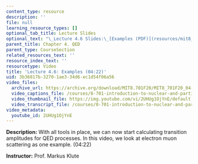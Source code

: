```yaml
---
content_type: resource
description: ''
file: null
learning_resource_types: []
optional_tab_title: Lecture Slides
optional_text: "\_Lecture 4.6 Slides:\_[Examples (PDF)](resources/mit8_701f20_lec4-6)"
parent_title: Chapter 4. QED
parent_type: CourseSection
related_resources_text: ''
resource_index_text: ''
resourcetype: Video
title: 'Lecture 4.6: Examples (04:22)'
uid: 3b36817b-3270-1ae3-34d6-ec1d54f06a56
video_files:
  archive_url: https://archive.org/download/MIT8.701F20/MIT8_701F20_04-06_Examples_300k.mp4
  video_captions_file: /courses/8-701-introduction-to-nuclear-and-particle-physics-fall-2020/7272cdd65a9b588695475a16cfbdfdf9_2UHUg1OjYnE.vtt
  video_thumbnail_file: https://img.youtube.com/vi/2UHUg1OjYnE/default.jpg
  video_transcript_file: /courses/8-701-introduction-to-nuclear-and-particle-physics-fall-2020/37dea1177fc2a776c88377deed1f857e_2UHUg1OjYnE.pdf
video_metadata:
  youtube_id: 2UHUg1OjYnE
---
```


**Description:** With all tools in place, we can now start calculating transition amplitudes for QED processes. In this video, we look at electron muon scattering as one example. (04:22)

**Instructor:** Prof. Markus Klute